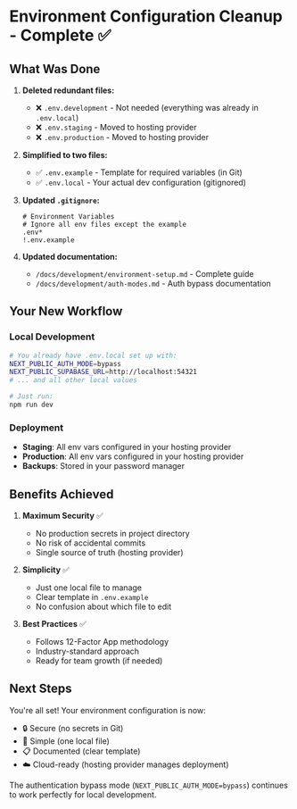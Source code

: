 # Environment Configuration Cleanup - Complete ✅

## What Was Done

1. **Deleted redundant files:**
   - ❌ `.env.development` - Not needed (everything was already in `.env.local`)
   - ❌ `.env.staging` - Moved to hosting provider
   - ❌ `.env.production` - Moved to hosting provider

2. **Simplified to two files:**
   - ✅ `.env.example` - Template for required variables (in Git)
   - ✅ `.env.local` - Your actual dev configuration (gitignored)

3. **Updated `.gitignore`:**
   ```gitignore
   # Environment Variables
   # Ignore all env files except the example
   .env*
   !.env.example
   ```

4. **Updated documentation:**
   - `/docs/development/environment-setup.md` - Complete guide
   - `/docs/development/auth-modes.md` - Auth bypass documentation

## Your New Workflow

### Local Development
```bash
# You already have .env.local set up with:
NEXT_PUBLIC_AUTH_MODE=bypass
NEXT_PUBLIC_SUPABASE_URL=http://localhost:54321
# ... and all other local values

# Just run:
npm run dev
```

### Deployment
- **Staging**: All env vars configured in your hosting provider
- **Production**: All env vars configured in your hosting provider
- **Backups**: Stored in your password manager

## Benefits Achieved

1. **Maximum Security** ✅
   - No production secrets in project directory
   - No risk of accidental commits
   - Single source of truth (hosting provider)

2. **Simplicity** ✅
   - Just one local file to manage
   - Clear template in `.env.example`
   - No confusion about which file to edit

3. **Best Practices** ✅
   - Follows 12-Factor App methodology
   - Industry-standard approach
   - Ready for team growth (if needed)

## Next Steps

You're all set! Your environment configuration is now:
- 🔒 Secure (no secrets in Git)
- 🎯 Simple (one local file)
- 📋 Documented (clear template)
- ☁️ Cloud-ready (hosting provider manages deployment)

The authentication bypass mode (`NEXT_PUBLIC_AUTH_MODE=bypass`) continues to work perfectly for local development.